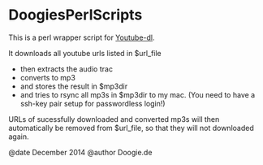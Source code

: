 DoogiesPerlScripts
==================


 This is a perl wrapper script for <a href="http://rg3.github.io/youtube-dl/">Youtube-dl</a>.

It downloads all youtube urls listed in $url_file
 - then extracts the audio trac
 - converts to mp3 
 - and stores the result in $mp3dir
 - and tries to rsync all mp3s in $mp3dir to my mac. (You need to have a ssh-key pair setup for passwordless login!)

URLs of sucessfully downloaded and converted mp3s will then automatically  be removed from $url_file, so that they will not downloaded again.

@date   December 2014
@author Doogie.de
